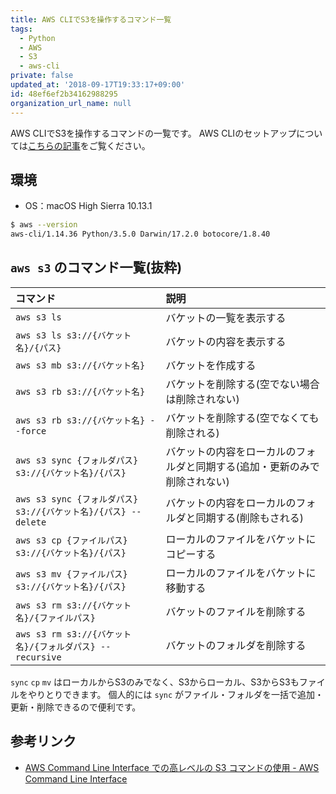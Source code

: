 ```yaml
---
title: AWS CLIでS3を操作するコマンド一覧
tags:
  - Python
  - AWS
  - S3
  - aws-cli
private: false
updated_at: '2018-09-17T19:33:17+09:00'
id: 48ef6ef2b34162988295
organization_url_name: null
---
```

AWS CLIでS3を操作するコマンドの一覧です。
AWS CLIのセットアップについては[こちらの記事](https://qiita.com/uhooi/items/e915873ddabdf6e27fd7)をご覧ください。

## 環境
- OS：macOS High Sierra 10.13.1

```bash
$ aws --version
aws-cli/1.14.36 Python/3.5.0 Darwin/17.2.0 botocore/1.8.40
```

## `aws s3` のコマンド一覧(抜粋)

|コマンド|説明|
|:---|:---|
| `aws s3 ls` |バケットの一覧を表示する|
| `aws s3 ls s3://{バケット名}/{パス}` |バケットの内容を表示する|
| `aws s3 mb s3://{バケット名} ` |バケットを作成する|
| `aws s3 rb s3://{バケット名} ` |バケットを削除する(空でない場合は削除されない)|
| `aws s3 rb s3://{バケット名} --force ` |バケットを削除する(空でなくても削除される)|
| `aws s3 sync {フォルダパス} s3://{バケット名}/{パス} ` |バケットの内容をローカルのフォルダと同期する(追加・更新のみで削除されない)|
| `aws s3 sync {フォルダパス} s3://{バケット名}/{パス} --delete ` |バケットの内容をローカルのフォルダと同期する(削除もされる)|
| `aws s3 cp {ファイルパス} s3://{バケット名}/{パス} ` |ローカルのファイルをバケットにコピーする|
| `aws s3 mv {ファイルパス} s3://{バケット名}/{パス} ` |ローカルのファイルをバケットに移動する|
| `aws s3 rm s3://{バケット名}/{ファイルパス} ` |バケットのファイルを削除する|
| `aws s3 rm s3://{バケット名}/{フォルダパス} --recursive ` |バケットのフォルダを削除する|

`sync` `cp` `mv` はローカルからS3のみでなく、S3からローカル、S3からS3もファイルをやりとりできます。
個人的には `sync` がファイル・フォルダを一括で追加・更新・削除できるので便利です。

## 参考リンク

- [AWS Command Line Interface での高レベルの S3 コマンドの使用 - AWS Command Line Interface](https://docs.aws.amazon.com/ja_jp/cli/latest/userguide/using-s3-commands.html)
